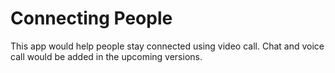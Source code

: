 # Connecting People

This app would help people stay connected using video call. Chat and voice call would be added in the upcoming versions.